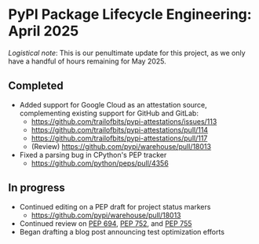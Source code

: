 # PyPI Package Lifecycle Engineering: April 2025

*Logistical note*: This is our penultimate update for this project,
as we only have a handful of hours remaining for May 2025.

## Completed

* Added support for Google Cloud as an attestation source, complementing
  existing support for GitHub and GitLab:
    - https://github.com/trailofbits/pypi-attestations/issues/113
    - https://github.com/trailofbits/pypi-attestations/pull/114
    - https://github.com/trailofbits/pypi-attestations/pull/117
    - (Review) https://github.com/pypi/warehouse/pull/18013
* Fixed a parsing bug in CPython's PEP tracker
    - https://github.com/python/peps/pull/4356

## In progress

* Continued editing on a PEP draft for project status markers
    - https://github.com/pypi/warehouse/pull/18013
* Continued review on [PEP 694], [PEP 752], and [PEP 755]
* Began drafting a blog post announcing test optimization efforts

[PEP 694]: https://peps.python.org/pep-0694/
[PEP 752]: https://peps.python.org/pep-0752/
[PEP 755]: https://peps.python.org/pep-0755/
